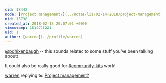 ```yaml
---
cid: 18442
node: [Project management?](../notes/liz/02-14-2018/project-management)
nid: 15738
created_at: 2018-02-15 20:07:01 +0000
timestamp: 1518725221
uid: 1
author: [warren](../profile/warren)
---
```


[@pdhixenbaugh](/profile/pdhixenbaugh) -- this sounds related to some stuff you've been talking about!

It could also be really good for [#community-kits](/tag/community-kits) work!

[warren](../profile/warren) replying to: [Project management?](../notes/liz/02-14-2018/project-management)

